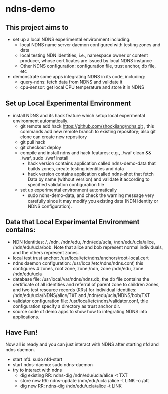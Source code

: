 ndns-demo
=========

This project aims to
---------------------
  - set up a local NDNS experimental environment including:
    - local NDNS name server daemon configured with testing zones and data
    - local testing NDN identities, i.e., namespace owner or content producer, whose certificates are issued by local NDNS instance
    - Other NDNS configuration: configuration file, trust anchor, db file, etc
  - demonstrate some apps integrating NDNS in its code, including:
    - query-ndns: fetch data from NDNS and validate it
    - cpu-sensor: get local CPU temperature and store it in NDNS


Set up Local Experimental Environment
--------------------------------------------------
- install NDNS and its hack feature which setup local expermental environment automatically.
    - git remote add hack https://github.com/shockjiang/ndns.git , this commands add new remote branch to existing repository; also git clone can create new repository
    - git pull hack
    - git checkout deploy
  - compile and install ndns and hack features: e.g., ./waf clean && ./waf, sudo ./waf install
    - hack version contains application called ndns-demo-data that builds zones, create testing identities and data
    - hack version contains application called ndns-shot that fetch Data by name (without version) and validate it according to specified validation configuration file
  - set up experimental environment automatically
    - sudo ndns-demo-data, and check the warning message very carefully since it may modify you existing data (NDN Identity or NDNS configuration).

Data that Local Experimental Environment contains:
----------------------------------------
  - NDN Identities: /, /ndn, /ndn/edu, /ndn/edu/ucla, /ndn/edu/ucla/alice, /ndn/edu/ucla/bob. Note that alice and bob represent normal individuals, and the others represent zones.
  - local test trust anchor: /usr/local/etc/ndns/anchors/root-local.cert
  - ndns daemon configuration: /usr/local/etc/ndns/ndns.conf, this configures 4 zones, root zone, zone /ndn, zone /ndn/edu, zone /ndn/edu/ucla
  - database file: /usr/local/var/ndns/ndns.db, the db file contains the certificate of all identities and referral of parent zone to children zones, and two test resource records (RRs) for individual identities: /ndn/edu/ucla/NDNS/alice/TXT and /ndn/edu/ucla/NDNS/bob/TXT
  - validator configuration file: /usr/local/etc/ndns/validator.conf, thie configuration specify a directory as trust anchor dir.
  - source code of demo apps to show how to integrating NDNS into applications.


Have Fun!
------------------------------------------
Now all is ready and you can just interact with NDNS after starting nfd and ndns daemon.
- start nfd: sudo nfd-start
- start ndns-daemo: sudo ndns-daemon
- try to interact with ndns
  - dig existing RR: ndns-dig /ndn/edu/ucla/alice -t TXT
  - store new RR: ndns-update /ndn/edu/ucla /alice -t LINK -o /att
  - dig new RR: ndns-dig /ndn/edu/ucla/alice -t LINK
